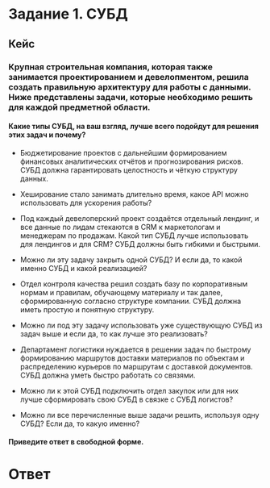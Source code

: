 # Задание 1. СУБД
## Кейс
### Крупная строительная компания, которая также занимается проектированием и девелопментом, решила создать правильную архитектуру для работы с данными. Ниже представлены задачи, которые необходимо решить для каждой предметной области.

#### Какие типы СУБД, на ваш взгляд, лучше всего подойдут для решения этих задач и почему?

* Бюджетирование проектов с дальнейшим формированием финансовых аналитических отчётов и прогнозирования рисков. СУБД должна гарантировать целостность и чёткую структуру данных.

* Хеширование стало занимать длительно время, какое API можно использовать для ускорения работы?

* Под каждый девелоперский проект создаётся отдельный лендинг, и все данные по лидам стекаются в CRM к маркетологам и менеджерам по продажам. Какой тип СУБД лучше использовать для лендингов и для CRM? СУБД должны быть гибкими и быстрыми.

* Можно ли эту задачу закрыть одной СУБД? И если да, то какой именно СУБД и какой реализацией?

* Отдел контроля качества решил создать базу по корпоративным нормам и правилам, обучающему материалу и так далее, сформированную согласно структуре компании. СУБД должна иметь простую и понятную структуру.

* Можно ли под эту задачу использовать уже существующую СУБД из задач выше и если да, то как лучше это реализовать?

* Департамент логистики нуждается в решении задач по быстрому формированию маршрутов доставки материалов по объектам и распределению курьеров по маршрутам с доставкой документов. СУБД должна уметь быстро работать со связями.

* Можно ли к этой СУБД подключить отдел закупок или для них лучше сформировать свою СУБД в связке с СУБД логистов?

* Можно ли все перечисленные выше задачи решить, используя одну СУБД? Если да, то какую именно?

#### Приведите ответ в свободной форме.

# Ответ
## 

